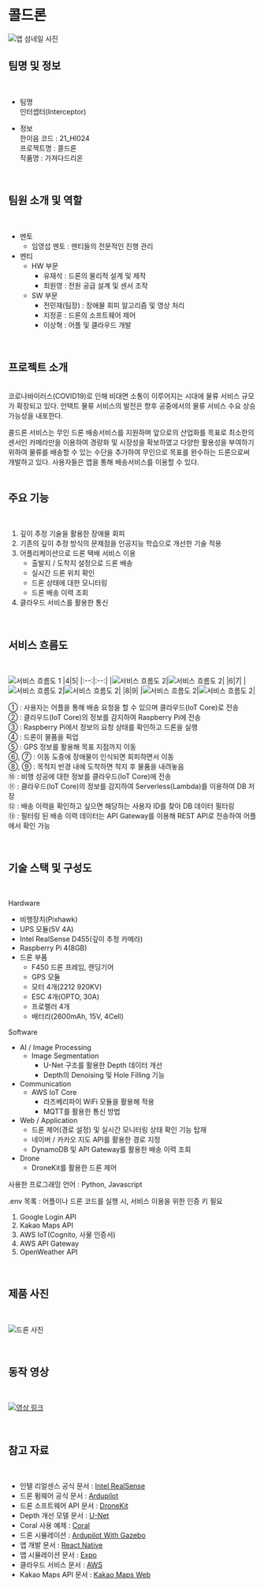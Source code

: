 # 콜드론

![앱 섬네일 사진](Doc/calldrone_thumbnail.jpg)

## 팀명 및 정보
<br />

- 팀명  
인터셉터(Interceptor)

- 정보  
한이음 코드 : 21_HI024  
프로젝트명  : 콜드론  
작품명     : 가져다드리온

<br />

## 팀원 소개 및 역할
<br />

- 멘토
    - 임영섭 멘토 : 멘티들의 전문적인 진행 관리 
- 멘티
    - HW 부문
        - 유재석 : 드론의 물리적 설계 및 제작 
        - 최원영 : 전원 공급 설계 및 센서 조작 
    - SW 부문
        - 전민재(팀장) : 장애물 회피 알고리즘 및 영상 처리
        - 지정훈 : 드론의 소프트웨어 제어  
        - 이상혁 : 어플 및 클라우드 개발 

<br />

## 프로젝트 소개
<br />
코로나바이러스(COVID19)로 인해 비대면 소통이 이루어지는 시대에 물류 서비스 규모가 확장되고 있다. 언택트 물류 서비스의 발전은 향후 공중에서의 물류 서비스 수요 상승 가능성을 내포한다.

콜드론 서비스는 무인 드론 배송서비스를 지원하며 앞으로의 산업화를 목표로 최소한의 센서인 카메라만을 이용하여 경량화 및 시장성을 확보하였고 다양한 활용성을 부여하기 위하여 물류를 배송할 수 있는 수단을 추가하여 무인으로 목표를 완수하는 드론으로써 개발하고 있다. 사용자들은 앱을 통해 배송서비스를 이용할 수 있다.  
<br />

## 주요 기능
<br />

1. 깊이 추정 기술을 활용한 장애물 회피
2. 기존의 깊이 추정 방식의 문제점을 인공지능 학습으로 개선한 기술 적용
3. 어플리케이션으로 드론 택배 서비스 이용
   - 출발지 / 도착지 설정으로 드론 배송
   - 실시간 드론 위치 확인
   - 드론 상태에 대한 모니터링 
   - 드론 배송 이력 조회
4. 클라우드 서비스를 활용한 통신

<br />

## 서비스 흐름도
<br />

![서비스 흐름도 1](/Doc/service_flow_1.PNG)
|4|5|
|:--:|:--:|
|![서비스 흐름도 2](/Doc/service_flow_2.png)|![서비스 흐름도 2](/Doc/service_flow_3.png)|
|6|7|
|![서비스 흐름도 2](/Doc/service_flow_4.png)|![서비스 흐름도 2](/Doc/service_flow_5.png)|
|8|9|
|![서비스 흐름도 2](/Doc/service_flow_6.png)|![서비스 흐름도 2](/Doc/service_flow_7.png)|

① : 사용자는 어플을 통해 배송 요청을 할 수 있으며 클라우드(IoT Core)로 전송  
② : 클라우드(IoT Core)의 정보를 감지하여 Raspberry Pi에 전송  
③ : Raspberry Pi에서 정보의 요청 상태를 확인하고 드론을 실행  
④ : 드론이 물품을 픽업  
⑤ : GPS 정보를 활용해 목표 지점까지 이동  
⑥, ⑦ : 이동 도중에 장애물이 인식되면 회피하면서 이동  
⑧, ⑨ : 목적지 반경 내에 도착하면 착지 후 물품을 내려놓음  
⑩ : 비행 성공에 대한 정보를 클라우드(IoT Core)에 전송  
⑪ : 클라우드(IoT Core)의 정보를 감지하여 Serverless(Lambda)를 이용하여 DB 저장  
⑫ : 배송 이력을 확인하고 싶으면 해당하는 사용자 ID를 찾아 DB 데이터 필터링  
⑬ : 필터링 된 배송 이력 데이터는 API Gateway를 이용해 REST API로 전송하여 어플에서 확인 가능  

<br />

## 기술 스택 및 구성도
<br />

Hardware

- 비행장치(Pixhawk)
- UPS 모듈(5V 4A)
- Intel RealSense D455(깊이 추정 카메라)
- Raspberry Pi 4(8GB)
- 드론 부품
  -  F450 드론 프레임, 렌딩기어
  -  GPS 모듈
  -  모터 4개(2212 920KV)
  -  ESC 4개(OPTO, 30A)
  -  프로펠러 4개
  -  배터리(2600mAh, 15V, 4Cell)

Software

- AI / Image Processing
    - Image Segmentation
        - U-Net 구조를 활용한 Depth 데이터 개선
        - Depth의 Denoising 및 Hole Filling 기능
- Communication
    - AWS IoT Core
        - 라즈베리파이 WiFi 모듈을 활용해 적용
        - MQTT를 활용한 통신 방법
- Web / Application
    - 드론 제어(경로 설정) 및 실시간 모니터링 상태 확인 기능 탑재
    - 네이버 / 카카오 지도 API를 활용한 경로 지정
    - DynamoDB 및 API Gateway를 활용한 배송 이력 조회
- Drone
    - DroneKit를 활용한 드론 제어

사용한 프로그래밍 언어 : Python, Javascript

.env 목록 : 어플이나 드론 코드를 실행 시, 서비스 이용을 위한 인증 키 필요  
1. Google Login API
2. Kakao Maps API 
3. AWS IoT(Cognito, 사물 인증서)
4. AWS API Gateway 
5. OpenWeather API

<br />

## 제품 사진
<br />

![드론 사진](Doc/drone_image.jpg)
<br />

<br />

## 동작 영상
<br />

[![영상 링크](https://img.youtube.com/vi/PJnw03MWZ5I/0.jpg)](https://www.youtube.com/watch?v=PJnw03MWZ5I)

<br />

## 참고 자료
<br />

- 인텔 리얼센스 공식 문서 : [Intel RealSense](https://dev.intelrealsense.com/docs?_ga=2.217913750.1236554375.1634310027-1786793082.1620377693)
- 드론 펌웨어 공식 문서 : [Ardupilot](https://ardupilot.org/dev/index.html)
- 드론 소프트웨어 API 문서 : [DroneKit](https://dronekit-python.readthedocs.io/en/latest/automodule.html)
- Depth 개선 모델 문서 : [U-Net](https://github.com/zhixuhao/unet)
- Coral 사용 예제 : [Coral](https://coral.ai/examples/)
- 드론 시뮬레이션 : [Ardupilot With Gazebo](https://ardupilot.org/dev/docs/using-gazebo-simulator-with-sitl.html)
- 앱 개발 문서 : [React Native](https://reactnative.dev/)
- 앱 시뮬레이션 문서 : [Expo](https://docs.expo.dev/)
- 클라우드 서비스 문서 : [AWS](https://docs.aws.amazon.com/index.html?nc2=h_ql_doc_do_v)
- Kakao Maps API 문서 : [Kakao Maps Web](https://apis.map.kakao.com/web/)





